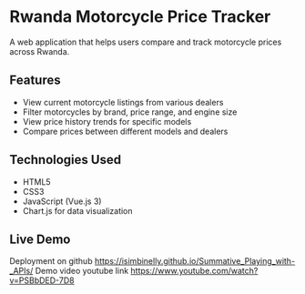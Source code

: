 # Rwanda Motorcycle Price Tracker

A web application that helps users compare and track motorcycle prices across Rwanda.

## Features

- View current motorcycle listings from various dealers
- Filter motorcycles by brand, price range, and engine size
- View price history trends for specific models
- Compare prices between different models and dealers

## Technologies Used

- HTML5
- CSS3
- JavaScript (Vue.js 3)
- Chart.js for data visualization

## Live Demo
Deployment on github https://isimbinelly.github.io/Summative_Playing_with-_APIs/
Demo video youtube link https://www.youtube.com/watch?v=PSBbDED-7D8
